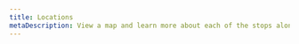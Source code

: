 ```yaml
---
title: Locations
metaDescription: View a map and learn more about each of the stops along Boston's Walk to the Sea.
---
```

